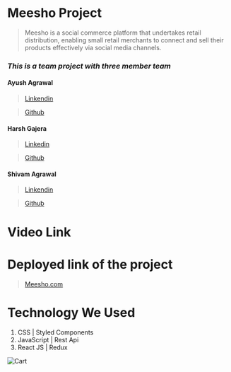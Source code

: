 # Meesho Project
>Meesho is a social commerce platform that undertakes retail distribution, enabling small retail merchants to connect and sell their products effectively via social media channels.

### ***This is a team project with three member team***

#### Ayush Agrawal
> [Linkendin](https://www.linkedin.com/in/ayush-agrawal-396353159/)

> [Github](https://github.com/ayush-code-drops)

#### Harsh Gajera
> [Linkedin](https://www.linkedin.com/in/)

> [Github](https://github.com/Harsh-R-16)

#### Shivam Agrawal
> [Linkendin](https://www.linkedin.com/in/)

> [Github](https://github.com/Shivamsmw)
# Video Link


# Deployed link of the project

> [Meesho.com](https://meesho-website-clone.netlify.app/)
# Technology We Used
1. CSS | Styled Components
2. JavaScript | Rest Api
3. React JS | Redux


![Cart](https://i.imgur.com/7wXUg7Z.png)
 
